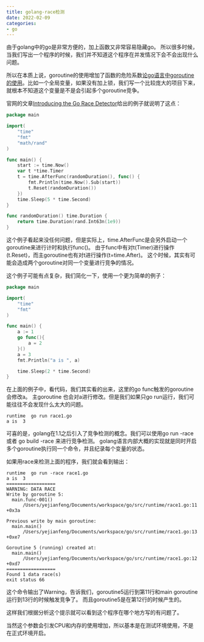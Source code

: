 ```yaml
---
title: golang-race检测
date: 2022-02-09
categories: 
- go
---
```




由于golang中的go是非常方便的，加上函数又非常容易隐藏go。
所以很多时候，当我们写出一个程序的时候，我们并不知道这个程序在并发情况下会不会出现什么问题。

所以在本质上说，goroutine的使用增加了函数的危险系数[论go语言中goroutine的使用](http://www.cnblogs.com/yjf512/archive/2012/06/30/2571247.html)。比如一个全局变量，如果没有加上锁，我们写一个比较庞大的项目下来，就根本不知道这个变量是不是会引起多个goroutine竞争。

官网的文章[Introducing the Go Race Detector](http://blog.golang.org/race-detector)给出的例子就说明了这点：

```go
package main

import(
    "time"
    "fmt"
    "math/rand"
)

func main() {
    start := time.Now()
    var t *time.Timer
    t = time.AfterFunc(randomDuration(), func() {
        fmt.Println(time.Now().Sub(start))
        t.Reset(randomDuration())
    })
    time.Sleep(5 * time.Second)
}

func randomDuration() time.Duration {
    return time.Duration(rand.Int63n(1e9))
}
```

这个例子看起来没任何问题，但是实际上，time.AfterFunc是会另外启动一个goroutine来进行计时和执行func()。
由于func中有对t(Timer)进行操作(t.Reset)，而主goroutine也有对t进行操作(t=time.After)。
这个时候，其实有可能会造成两个goroutine对同一个变量进行竞争的情况。

这个例子可能有点复杂，我们简化一下，使用一个更为简单的例子：

```go
package main

import(
    "time"
    "fmt"
)

func main() {
    a := 1
    go func(){
        a = 2
    }()
    a = 3
    fmt.Println("a is ", a)

    time.Sleep(2 * time.Second)
}
```

在上面的例子中，看代码，我们其实看的出来，这里的go func触发的goroutine会修改a。
主goroutine 也会对a进行修改。但是我们如果只go run运行，我们可能往往不会发现什么太大的问题。

```
runtime  go run race1.go
a is  3
```

可喜的是，golang在1.1之后引入了竞争检测的概念。我们可以使用go run -race 或者 go build -race 来进行竞争检测。
golang语言内部大概的实现就是同时开启多个goroutine执行同一个命令，并且纪录每个变量的状态。

如果用race来检测上面的程序，我们就会看到输出：

```
runtime  go run -race race1.go
a is  3
==================
WARNING: DATA RACE
Write by goroutine 5:
  main.func·001()
      /Users/yejianfeng/Documents/workspace/go/src/runtime/race1.go:11 +0x3a

Previous write by main goroutine:
  main.main()
      /Users/yejianfeng/Documents/workspace/go/src/runtime/race1.go:13 +0xe7

Goroutine 5 (running) created at:
  main.main()
      /Users/yejianfeng/Documents/workspace/go/src/runtime/race1.go:12 +0xd7
==================
Found 1 data race(s)
exit status 66
```

这个命令输出了Warning，告诉我们，goroutine5运行到第11行和main goroutine运行到13行的时候触发竞争了。
而且goroutine5是在第12行的时候产生的。

这样我们根据分析这个提示就可以看到这个程序在哪个地方写的有问题了。

当然这个参数会引发CPU和内存的使用增加，所以基本是在测试环境使用，不是在正式环境开启。